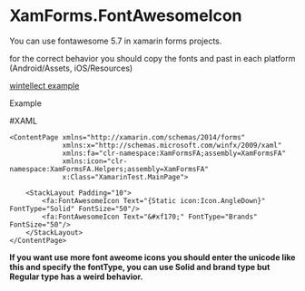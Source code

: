 # XamForms.FontAwesomeIcon
You can use fontawesome 5.7 in xamarin forms projects.

for the correct behavior you should copy the fonts and past in each platform (Android/Assets, iOS/Resources)

[wintellect example](https://www.wintellect.com/using-fontawesome5-xamarin-forms/)

Example

#XAML
```XAML
<ContentPage xmlns="http://xamarin.com/schemas/2014/forms"
             xmlns:x="http://schemas.microsoft.com/winfx/2009/xaml"            
             xmlns:fa="clr-namespace:XamFormsFA;assembly=XamFormsFA"
             xmlns:icon="clr-namespace:XamFormsFA.Helpers;assembly=XamFormsFA"
             x:Class="XamarinTest.MainPage">

    <StackLayout Padding="10">
        <fa:FontAwesomeIcon Text="{Static icon:Icon.AngleDown}" FontType="Solid" FontSize="50"/>
        <fa:FontAwesomeIcon Text="&#xf170;" FontType="Brands" FontSize="50"/>
    </StackLayout>
</ContentPage>
```
**If you want use more font aweome icons you should enter the unicode like this and specify the fontType, you can use Solid and brand type but Regular type has a weird behavior.**



